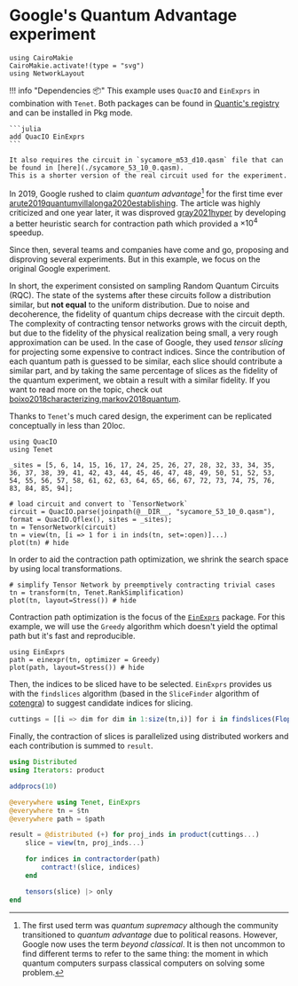 # Google's Quantum Advantage experiment

```@setup circuit
using CairoMakie
CairoMakie.activate!(type = "svg")
using NetworkLayout
```

!!! info "Dependencies 📦"
    This example uses `QuacIO` and `EinExprs` in combination with `Tenet`.
    Both packages can be found in [Quantic's registry](https://github.com/bsc-quantic/Registry) and can be installed in Pkg mode.

    ```julia
    add QuacIO EinExprs
    ```

    It also requires the circuit in `sycamore_m53_d10.qasm` file that can be found in [here](./sycamore_53_10_0.qasm).
    This is a shorter version of the real circuit used for the experiment.

In 2019, Google rushed to claim _quantum advantage_[^supremacy] for the first time ever [arute2019quantum](@cite)[villalonga2020establishing](@cite).
The article was highly criticized and one year later, it was disproved [gray2021hyper](@cite) by developing a better heuristic search for contraction path which provided a $\times 10^4$ speedup.

[^supremacy]: The first used term was _quantum supremacy_ although the community transitioned to _quantum advantage_ due to political reasons. However, Google now uses the term _beyond classical_. It is then not uncommon to find different terms to refer to the same thing: the moment in which quantum computers surpass classical computers on solving some problem.

Since then, several teams and companies have come and go, proposing and disproving several experiments. But in this example, we focus on the original Google experiment.

In short, the experiment consisted on sampling Random Quantum Circuits (RQC).
The state of the systems after these circuits follow a distribution similar, but **not equal** to the uniform distribution.
Due to noise and decoherence, the fidelity of quantum chips decrease with the circuit depth.
The complexity of contracting tensor networks grows with the circuit depth, but due to the fidelity of the physical realization being small, a very rough approximation can be used.
In the case of Google, they used _tensor slicing_ for projecting some expensive to contract indices.
Since the contribution of each quantum path is guessed to be similar, each slice should contribute a similar part, and by taking the same percentage of slices as the fidelity of the quantum experiment, we obtain a result with a similar fidelity.
If you want to read more on the topic, check out [boixo2018characterizing](@cite),[markov2018quantum](@cite).

Thanks to `Tenet`'s much cared design, the experiment can be replicated conceptually in less than 20loc.

```@example circuit
using QuacIO
using Tenet

_sites = [5, 6, 14, 15, 16, 17, 24, 25, 26, 27, 28, 32, 33, 34, 35, 36, 37, 38, 39, 41, 42, 43, 44, 45, 46, 47, 48, 49, 50, 51, 52, 53, 54, 55, 56, 57, 58, 61, 62, 63, 64, 65, 66, 67, 72, 73, 74, 75, 76, 83, 84, 85, 94];

# load circuit and convert to `TensorNetwork`
circuit = QuacIO.parse(joinpath(@__DIR__, "sycamore_53_10_0.qasm"), format = QuacIO.Qflex(), sites = _sites);
tn = TensorNetwork(circuit)
tn = view(tn, [i => 1 for i in inds(tn, set=:open)]...)
plot(tn) # hide
```

In order to aid the contraction path optimization, we shrink the search space by using local transformations.

```@example circuit
# simplify Tensor Network by preemptively contracting trivial cases
tn = transform(tn, Tenet.RankSimplification)
plot(tn, layout=Stress()) # hide
```

Contraction path optimization is the focus of the [`EinExprs`](https://github.com/bsc-quantic/EinExprs.jl) package. For this example, we will use the `Greedy` algorithm which doesn't yield the optimal path but it's fast and reproducible.

```@example circuit
using EinExprs
path = einexpr(tn, optimizer = Greedy)
plot(path, layout=Stress()) # hide
```

Then, the indices to be sliced have to be selected. `EinExprs` provides us with the `findslices` algorithm (based in the `SliceFinder` algorithm of [cotengra](@cite)) to suggest candidate indices for slicing.

```julia
cuttings = [[i => dim for dim in 1:size(tn,i)] for i in findslices(FlopsScorer(), path, slices=100)]
```

Finally, the contraction of slices is parallelized using distributed workers and each contribution is summed to `result`.

```julia
using Distributed
using Iterators: product

addprocs(10)

@everywhere using Tenet, EinExprs
@everywhere tn = $tn
@everywhere path = $path

result = @distributed (+) for proj_inds in product(cuttings...)
    slice = view(tn, proj_inds...)

    for indices in contractorder(path)
        contract!(slice, indices)
    end

    tensors(slice) |> only
end
```
